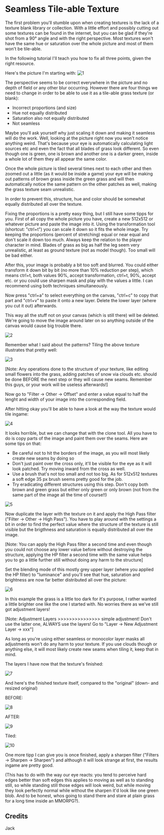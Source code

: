 # Seamless Tile-able Texture
The first problem you'll stumble upon when creating textures is the lack of a texture blank library or collection. With a little effort and possibly cutting out some textures can be found in the internet, but you can be glad if they're shot from a 90° angle and with the right perspective. Most textures won't have the same hue or saturation over the whole picture and most of them won't be tile-able.

In the following tutorial I'll teach you how to fix all three points, given the right resource.

Here's the picture I'm starting with:
![1](images/stt-1.jpg)

The perspective seems to be correct everywhere in the picture and no depth of field or any other blur occurring. However there are four things we need to change in order to be able to use it as a tile-able grass texture (or blank):

- Incorrect proportions (and size)
- Hue not equally distributed
- Saturation also not equally distributed
- Not seamless

Maybe you'll ask yourself why just scaling it down and making it seamless will do the work. Well, looking at the picture right now you won't notice anything weird. That's because your eye is automatically calculating light sources etc and even the fact that all blades of grass look different. So even though one is green, one is brown and another one is a darker green, inside a whole lot of them they all appear the same color.

Once the whole picture is tiled several times next to each other and then zoomed out a little (as it would be inside a game) your eye will be making out patterns of brown grass inside the green grass and will then automatically notice the same pattern on the other patches as well, making the grass texture seam unrealistic.

In order to prevent this, structure, hue and color should be somewhat equally distributed all over the texture.

Fixing the proportions is a pretty easy thing, but I still have some tipps for you.
First of all copy the whole picture you have, create a new 512x512 or whatever picture and paste the image into it. Using the transformation tool (shortcut: "ctrl+t") you can scale it down so it fits the whole image. Try keeping the proportions (percent of stretching) equal or near equal and don't scale it down too much. Always keep the relation to the player character in mind. Blades of grass as big as half the leg seem very unrealistic, at least as ground texture (not as model though). Too small will be bad either.

After this, your image is probably a bit too soft and blurred. You could either transform it down bit by bit (no more than 10% reduction per step), which means ctrl+t, both values 90%, accept transformation, ctrl+t, 90%, accept etc. or you could use sharpen mask and play with the values a little. I can recommend using both techniques simultaneously.

Now press "ctrl+a" to select everything on the canvas, "ctrl+c" to copy that part and "ctrl+v" to paste it onto a new layer. Delete the lower layer (where you cut it out) afterwards.

This way all the stuff not on your canvas (which is still there) will be deleted. We're going to move the image around later on so anything outside of the canvas would cause big trouble there.

![2](images/stt-2.png)

Remember what I said about the patterns? Tiling the above texture illustrates that pretty well:

![3](images/stt-3.jpg)

[Note: Any operations done to the structure of your texture, like editing small flowers into the grass, adding patches of snow via clouds etc. should be done BEFORE the next step or they will cause new seams. Remember this guys, or your work will be useless afterwards!]

Now go to "Filter -> Other -> Offset" and enter a value equal to half the lenght and width of your image into the corresponding field.

After hitting okay you'll be able to have a look at the way the texture would tile ingame:

![4](images/stt-4.png)

It looks horrible, but we can change that with the clone tool. All you have to do is copy parts of the image and paint them over the seams. Here are some tips on that:

- Be careful not to hit the borders of the image, as you will most likely create new seams by doing so
- Don't just paint over the cross only, it'll be visible for the eye as it will look patched. Try moving inward from the cross as well.
- Use a brush that's not too small and not too big. As for 512x512 textures a soft edge 35 px brush seems pretty good for the job.
- Try eradicating different structures using this step. Don't copy both brown and green grass but either only green or only brown (not from the same part of the image all the time of course!!)

![5](images/stt-5.png)

Now duplicate the layer with the texture on it and apply the High Pass filter ("Filter -> Other -> High Pass"). You have to play around with the settings a bit in order to find the perfect value where the structure of the texture is still visible but the brigthness and saturation is equally distributed all over the image.

[Note: You can apply the High Pass filter a second time and even though you could not choose any lower value before without destroying the structure, applying the HP filter a second time with the same value helps you to go a little further still without doing any harm to the structure]

Set the blending mode of this mostly grey upper layer (where you applied the HP filter) to "luminance" and you'll see that hue, saturation and brightness are now far better distributed all over the picture:

![6](images/stt-6.png)

In this example the grass is a little too dark for it's purpose, I rather wanted a little brighter one like the one I started with. No worries there as we've still got adjustment layers!

[Note: Adjustment Layers >>>>>>>>>>>>>>> simple adjustment! Don't use the latter one, ALWAYS use the layers! Go to "Layer -> New Adjustment Layer -> xxx"]

As long as you're using either seamless or monocolor layer masks all adjustments won't do any harm to your texture. If you use clouds though or anything else, it will most likely create new seams when tiling it, keep that in mind.

The layers I have now that the texture's finished:

![7](images/stt-7.png)

And here's the finished texture itself, compared to the "original" (down- and resized original)

BEFORE:

![8](images/stt-8.png)

AFTER:

![9](images/stt-9.png)

Tiled:

![10](images/stt-10.jpg)

One more tipp I can give you is once finished, apply a sharpen filter ("Filters -> Sharpen -> Sharpen") and although it will look strange at first, the results ingame are pretty good.

(This has to do with the way our eye reacts: you tend to perceive hard edges better than soft edges this applies to moving as well as to standing still, so while standing still those edges will look weird, but while moving they look perfectly normal while without the sharpen it'd look like one green blob. And to be honest, whos going to stand there and stare at plain grass for a long time inside an MMORPG?).

## Credits
Jack